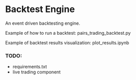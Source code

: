 # Backtest Engine

An event driven backtesting engine.

Example of how to run a backtest: pairs_trading_backtest.py

Example of backtest results visualization: plot_results.ipynb



### TODO:
* requirements.txt
* live trading component
